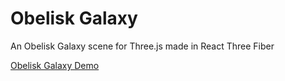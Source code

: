 # Obelisk Galaxy

An Obelisk Galaxy scene for Three.js made in React Three Fiber

[Obelisk Galaxy Demo](https://obelisk-galaxy.netlify.com/)
